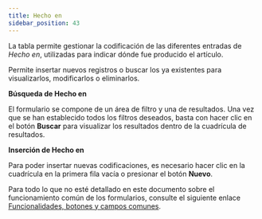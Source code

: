 ```yaml
---
title: Hecho en
sidebar_position: 43
---
```


La tabla permite gestionar la codificación de las diferentes entradas de *Hecho en*, utilizadas para indicar dónde fue producido el artículo.

Permite insertar nuevos registros o buscar los ya existentes para visualizarlos, modificarlos o eliminarlos.

**Búsqueda de Hecho en**

El formulario se compone de un área de filtro y una de resultados. Una vez que se han establecido todos los filtros deseados, basta con hacer clic en el botón **Buscar** para visualizar los resultados dentro de la cuadrícula de resultados.

**Inserción de Hecho en**

Para poder insertar nuevas codificaciones, es necesario hacer clic en la cuadrícula en la primera fila vacía o presionar el botón **Nuevo**.

Para todo lo que no esté detallado en este documento sobre el funcionamiento común de los formularios, consulte el siguiente enlace [Funcionalidades, botones y campos comunes](/docs/guide/common).